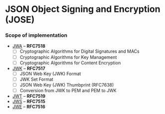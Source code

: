 # JSON Object Signing and Encryption (JOSE)

### Scope of implementation

- [JWA][jwa] – **RFC7518**
  - [ ] Cryptographic Algorithms for Digital Signatures and MACs
  - [ ] Cryptographic Algorithms for Key Management
  - [ ] Cryptographic Algorithms for Content Encryption
- [JWK][jwk] – **RFC7517**
  - [ ] JSON Web Key (JWK) Format
  - [ ] JWK Set Format
  - [ ] JSON Web Key (JWK) Thumbprint (RFC7638)
  - [ ] Conversion from JWK to PEM and PEM to JWK
- [JWT][jwt] – **RFC7519**
- [JWS][jws] – **RFC7515**
- [JWE][jwe] – **RFC7516**

[jwa]: https://tools.ietf.org/html/rfc7518
[jwk]: https://tools.ietf.org/html/rfc7517
[jwt]: https://tools.ietf.org/html/rfc7519
[jws]: https://tools.ietf.org/html/rfc7515
[jwe]: https://tools.ietf.org/html/rfc7516

